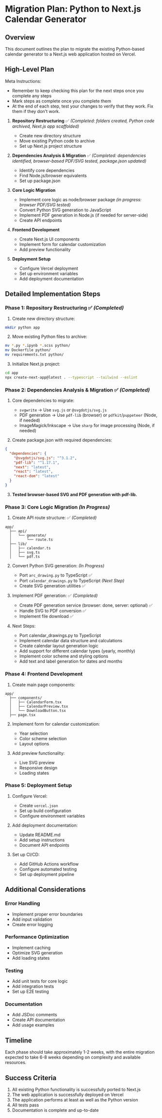 # Migration Plan: Python to Next.js Calendar Generator

## Overview
This document outlines the plan to migrate the existing Python-based calendar generator to a Next.js web application hosted on Vercel.

## High-Level Plan

Meta Instructions: 
- Remember to keep checking this plan for the next steps once you complete any steps
- Mark steps as complete once you complete them
- At the end of each step, test your changes to verify that they work. Fix them if they don't work.

1. **Repository Restructuring** ✅ *(Completed: folders created, Python code archived, Next.js app scaffolded)*
   - Create new directory structure
   - Move existing Python code to archive
   - Set up Next.js project structure

2. **Dependencies Analysis & Migration** ✅ *(Completed: dependencies identified, browser-based PDF/SVG tested, package.json updated)*
   - Identify core dependencies
   - Find Node.js/browser equivalents
   - Set up package.json

3. **Core Logic Migration**
   - Implement core logic as node/browser package *(in progress: browser PDF/SVG tested)*
   - Convert Python SVG generation to JavaScript
   - Implement PDF generation in Node.js (if needed for server-side)
   - Create API endpoints

4. **Frontend Development**
   - Create Next.js UI components
   - Implement form for calendar customization
   - Add preview functionality

5. **Deployment Setup**
   - Configure Vercel deployment
   - Set up environment variables
   - Add deployment documentation

## Detailed Implementation Steps

### Phase 1: Repository Restructuring ✅ *(Completed)*

1. Create new directory structure:
```bash
mkdir python app
```

2. Move existing Python files to archive:
```bash
mv *.py *.ipynb *.scss python/
mv Dockerfile python/
mv requirements.txt python/
```

3. Initialize Next.js project:
```bash
cd app
npx create-next-app@latest . --typescript --tailwind --eslint
```

### Phase 2: Dependencies Analysis & Migration ✅ *(Completed)*

1. Core dependencies to migrate:
   - `svgwrite` → Use `svg.js` or `@svgdotjs/svg.js`
   - PDF generation → Use `pdf-lib` (browser) or `pdfkit`/`puppeteer` (Node, if needed)
   - ImageMagick/Inkscape → Use `sharp` for image processing (Node, if needed)

2. Create package.json with required dependencies:
```json
{
  "dependencies": {
    "@svgdotjs/svg.js": "^3.1.2",
    "pdf-lib": "^1.17.1",
    "next": "latest",
    "react": "latest",
    "react-dom": "latest"
  }
}
```

3. **Tested browser-based SVG and PDF generation with pdf-lib.**

### Phase 3: Core Logic Migration *(In Progress)*

1. Create API route structure: ✅ *(Completed)*
```
app/
  ├── api/
  │   └── generate/
  │       └── route.ts
  ├── lib/
  │   ├── calendar.ts
  │   ├── svg.ts
  │   └── pdf.ts
```

2. Convert Python SVG generation: *(In Progress)*
   - Port `arc_drawing.py` to TypeScript ✅
   - Port `calendar_drawings.py` to TypeScript *(Next Step)*
   - Create SVG generation utilities ✅

3. Implement PDF generation: ✅ *(Completed)*
   - Create PDF generation service (browser: done, server: optional) ✅
   - Handle SVG to PDF conversion ✅
   - Implement file download ✅

4. Next Steps:
   - Port calendar_drawings.py to TypeScript
   - Implement calendar data structure and calculations
   - Create calendar layout generation logic
   - Add support for different calendar types (yearly, monthly)
   - Implement color scheme and styling options
   - Add text and label generation for dates and months

### Phase 4: Frontend Development

1. Create main page components:
```
app/
  ├── components/
  │   ├── CalendarForm.tsx
  │   ├── CalendarPreview.tsx
  │   └── DownloadButton.tsx
  ├── page.tsx
```

2. Implement form for calendar customization:
   - Year selection
   - Color scheme selection
   - Layout options

3. Add preview functionality:
   - Live SVG preview
   - Responsive design
   - Loading states

### Phase 5: Deployment Setup

1. Configure Vercel:
   - Create `vercel.json`
   - Set up build configuration
   - Configure environment variables

2. Add deployment documentation:
   - Update README.md
   - Add setup instructions
   - Document API endpoints

3. Set up CI/CD:
   - Add GitHub Actions workflow
   - Configure automated testing
   - Set up deployment pipeline

## Additional Considerations

### Error Handling
- Implement proper error boundaries
- Add input validation
- Create error logging

### Performance Optimization
- Implement caching
- Optimize SVG generation
- Add loading states

### Testing
- Add unit tests for core logic
- Add integration tests
- Set up E2E testing

### Documentation
- Add JSDoc comments
- Create API documentation
- Add usage examples

## Timeline
Each phase should take approximately 1-2 weeks, with the entire migration expected to take 6-8 weeks depending on complexity and available resources.

## Success Criteria
1. All existing Python functionality is successfully ported to Next.js
2. The web application is successfully deployed on Vercel
3. The application performs at least as well as the Python version
4. All tests pass
5. Documentation is complete and up-to-date 